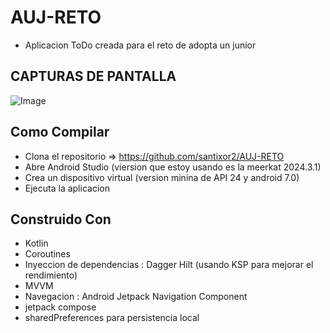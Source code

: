 # AUJ-RETO

- Aplicacion ToDo creada para el reto de adopta un junior

## CAPTURAS DE PANTALLA

![Image](https://github.com/user-attachments/assets/e6bf3d94-e27f-4da5-b450-f60e828e9bef)

## Como Compilar

- Clona el repositorio => https://github.com/santixor2/AUJ-RETO
- Abre Android Studio (viersion que estoy usando es la meerkat 2024.3.1)
- Crea un dispositivo virtual (version minina de API 24 y android 7.0)
- Ejecuta la aplicacion

## Construido Con 
- Kotlin
- Coroutines
- Inyeccion de dependencias : Dagger Hilt (usando KSP para mejorar el rendimiento)
- MVVM
- Navegacion : Android Jetpack Navigation Component
- jetpack compose
- sharedPreferences para persistencia local
